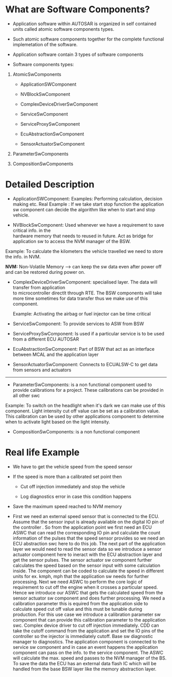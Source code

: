 # What are Software Components?

- Application software within AUTOSAR is organized in self contained units called atomic 
  software components types.
  
- Such atomic software components together for the complete functional implemetation of the 
  software.

- Application software contain 3 types of software components

- Software components types:

 1. AtomicSwComponents

    - ApplicationSWComponent
      
    - NVBlockSwComponent

    - ComplexDeviceDriverSwComponent

    - ServiceSwComponent

    - ServiceProxySwComponent

    - EcuAbstractionSwComponent

    - SensorActuatorSwComponent

2. ParameterSwComponents

3. CompositionSwComponents


# Detailed Description

- ApplicationSWComponent: Examples: Performing calculation, decision making etc.
  Real Example : If we take start stop function the application sw component can decide the 
  algorithm like when to start and stop vehicle.

- NVBlockSwComponent: Used whenever we have a requirement to save critical info. in the       
  hardware memory that needs to reused in future. Act as bridge for application sw to access 
  the NVM manager of the BSW. 

Example: To calculate the kilometers the vehicle travelled we need to store the info. in NVM.

**NVM:** Non-Volatile Memory --> can keep the sw data even after power off and can be restored 
         during power on. 

- ComplexDeviceDriverSwComponent: specialised layer. The data will transfer from application   
  to microcontroller directlt through RTE. The BSW components will take more time sometimes 
  for data transfer thus we make use of this component.
  
  Example: Activating the airbag or fuel injector can be time critical

- ServiceSwComponent: To provide services to ASW from BSW

- ServiceProxySwComponent: Is used if a particular service is to be used from a different ECU 
  AUTOSAR

- EcuAbstractionSwComponent: Part of BSW that act as an interface between MCAL and the 
  application layer 

- SensorActuatorSwComponent: Connects to ECUALSW-C to get data from sensors and actuators
----------------------------------------------------

- ParameterSwComponents: is a non functional component used to provide calibrations for a project. These calibrations can 
  be provided in all other swc

Example: To switch on the headlight when it's dark we can make use of this component. Light intensity cut off value can be set as a calibration value. This calibration can be used by other applications component to determine when to activate light based on the light intensity.

- CompositionSwComponents: is a non functional component 


# Real life Example 

- We have to get the vehicle speed from the speed sensor 

- If the speed is more than a calibrated set point then

   - Cut off injection immediately and stop the vehicle 
   
   - Log diagnostics error in case this condition happens

- Save the maximum speed reached to NVM memory


- First we need an external speed sensor that is connected to the ECU. Assume that the sensor input is already available on the digital IO pin of the controller . So from the application point we first need an ECU ASWC that can read the corresponding IO pin and calculate the count information of the pulses that the speed sensor provides so we need an ECU abstraction swc here to do this job. The next part of the application layer we would need to read the sensor data so we introduce a sensor actuator component here to ineract with the ECU abstraction layer and get the sensor pulses. The sensor actuator sw component further calculates the speed based on the sensor input with some calculation inside. The component can be coded to calculate the speed in different units for ex. kmph, mph that the application sw needs for further processing. Next we need ASWC to perform the core logic of requirement to cut off the engine when it crosses a particular speed. Hence we introduce our ASWC that gets the calculated speed from the sensor actuator sw component and does further processing. We need a calibration parameter this is equired from the application side to calculate speed cut off value and this must be tunable during production. For this use case we introduce a calibration parameter sw component that can provide this calibration parameter to the application swc. Complex device driver to cut off injection immediately. CDD can take the cutoff command from the application and set the IO pins of the controller so the injector is immediately cutoff. Base sw diagnostic manager to diagnostics. The application component is connected to the service sw component and in case an event happens the application component can pass on the info. to the service component. The ASWC will calculate the max. speed and passes to the NVM manager of the BS. To save the data the ECU has an external data flash IC which will be handled from the base BSW layer like the memory abstraction layer.
























